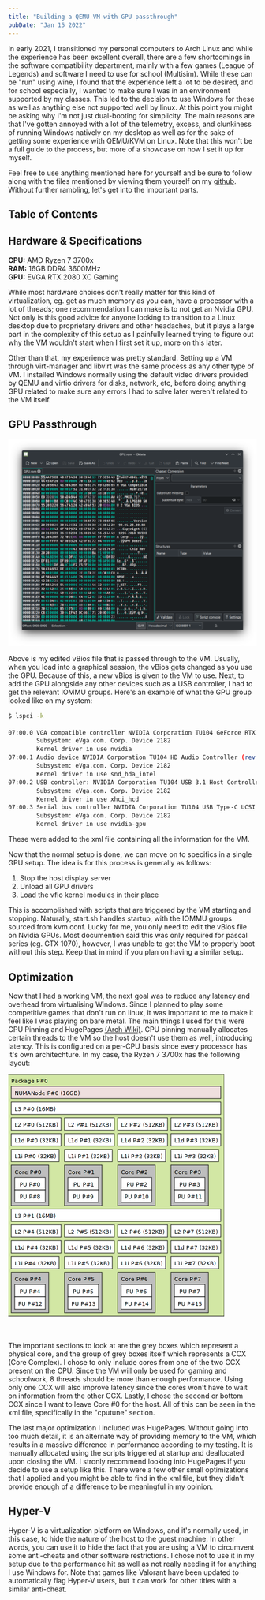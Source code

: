 ```yaml
---
title: "Building a QEMU VM with GPU passthrough"
pubDate: "Jan 15 2022"
---
```


In early 2021, I transitioned my personal computers to Arch Linux and while the
experience has been excellent overall, there are a few shortcomings in the
software compatibility department, mainly with a few games (League of Legends)
and software I need to use for school (Multisim). While these can be "run" using
wine, I found that the experience left a lot to be desired, and for school
especially, I wanted to make sure I was in an environment supported by my
classes. This led to the decision to use Windows for these as well as anything
else not supported well by linux. At this point you might be asking why I'm not
just dual-booting for simplicity. The main reasons are that I've gotten annoyed
with a lot of the telemetry, excess, and clunkiness of running Windows natively
on my desktop as well as for the sake of getting some experience with QEMU/KVM
on Linux. Note that this won't be a full guide to the process, but more of a
showcase on how I set it up for myself.

Feel free to use anything mentioned here for yourself and be sure to follow
along with the files mentioned by viewing them yourself on my
[github](https://github.com/knbu/virt-machine). Without further rambling, let's
get into the important parts.

## Table of Contents

## Hardware & Specifications

**CPU:** AMD Ryzen 7 3700x <br> **RAM:** 16GB DDR4 3600MHz <br> **GPU:** EVGA
RTX 2080 XC Gaming <br>

While most hardware choices don't really matter for this kind of virtualization,
eg. get as much memory as you can, have a processor with a lot of threads; one
recommendation I can make is to not get an Nvidia GPU. Not only is this good
advice for anyone looking to transition to a Linux desktop due to proprietary
drivers and other headaches, but it plays a large part in the complexity of this
setup as I painfully learned trying to figure out why the VM wouldn't start when
I first set it up, more on this later.

Other than that, my experience was pretty standard. Setting up a VM through
virt-manager and libvirt was the same process as any other type of VM. I
installed Windows normally using the default video drivers provided by QEMU and
virtio drivers for disks, network, etc, before doing anything GPU related to
make sure any errors I had to solve later weren't related to the VM itself.

## GPU Passthrough

![vbios hex dump](../../assets/blog/windows-vm-passthrough/gpu-hex.png)

Above is my edited vBios file that is passed through to the VM. Usually, when
you load into a graphical session, the vBios gets changed as you use the GPU.
Because of this, a new vBios is given to the VM to use. Next, to add the GPU
alongside any other devices such as a USB controller, I had to get the relevant
IOMMU groups. Here's an example of what the GPU group looked like on my system:

```sh
$ lspci -k

07:00.0 VGA compatible controller NVIDIA Corporation TU104 GeForce RTX 2080 Rev. A (rev al)
        Subsystem: eVga.com. Corp. Device 2182
        Kernel driver in use nvidia
07:00.1 Audio device NVIDIA Corporation TU104 HD Audio Controller (rev al)
        Subsystem: eVga.com. Corp. Device 2182
        Kernel driver in use snd_hda_intel
07:00.2 USB controller: NVIDIA Corporation TU104 USB 3.1 Host Controller (rev al)
        Subsystem: eVga.com. Corp. Device 2182
        Kernel driver in use xhci_hcd
07:00.3 Serial bus controller NVIDIA Corporation TU104 USB Type-C UCSI Controller (rev al)
        Subsystem: eVga.com. Corp. Device 2182
        Kernel driver in use nvidia-gpu

```

These were added to the xml file containing all the information for the VM.

Now that the normal setup is done, we can move on to specifics in a single GPU
setup. The idea is for this process is generally as follows:

1. Stop the host display server
2. Unload all GPU drivers
3. Load the vfio kernel modules in their place

This is accomplished with scripts that are triggered by the VM starting and
stopping. Naturally, start.sh handles startup, with the IOMMU groups sourced
from kvm.conf. Lucky for me, you only need to edit the vBios file on Nvidia
GPUs. Most documention said this was only required for pascal series (eg. GTX
1070), however, I was unable to get the VM to properly boot without this step.
Keep that in mind if you plan on having a similar setup.

## Optimization

Now that I had a working VM, the next goal was to reduce any latency and
overhead from virtualising Windows. Since I planned to play some competitive
games that don't run on linux, it was important to me to make it feel like I was
playing on bare metal. The main things I used for this were CPU Pinning and
HugePages
[(Arch Wiki)](https://wiki.archlinux.org/title/KVM#Enabling_huge_pages). CPU
pinning manually allocates certain threads to the VM so the host doesn't use
them as well, introducing latency. This is configured on a per-CPU basis since
every processor has it's own architechture. In my case, the Ryzen 7 3700x has
the following layout:

![vbios hex dump](../../assets/blog/windows-vm-passthrough/lstopo.png)

<br>

The important sections to look at are the grey boxes which represent a physical
core, and the group of grey boxes itself which represents a CCX (Core Complex).
I chose to only include cores from one of the two CCX present on the CPU. Since
the VM will only be used for gaming and schoolwork, 8 threads should be more
than enough performance. Using only one CCX will also improve latency since the
cores won't have to wait on information from the other CCX. Lastly, I chose the
second or bottom CCX since I want to leave Core #0 for the host. All of this can
be seen in the xml file, specifically in the "cputune" section.

The last major optimization I included was HugePages. Without going into too
much detail, it is an alternate way of providing memory to the VM, which results
in a massive difference in performance according to my testing. It is manually
allocated using the scripts triggered at startup and deallocated upon closing
the VM. I stronly recommend looking into HugePages if you decide to use a setup
like this. There were a few other small optimizations that I applied and you
might be able to find in the xml file, but they didn't provide enough of a
difference to be meaningful in my opinion.

## Hyper-V

Hyper-V is a virtualization platform on Windows, and it's normally used, in this
case, to hide the nature of the host to the guest machine. In other words, you
can use it to hide the fact that you are using a VM to circumvent some
anti-cheats and other software restrictions. I chose not to use it in my setup
due to the performance hit as well as not really needing it for anything I use
Windows for. Note that games like Valorant have been updated to automatically
flag Hyper-V users, but it can work for other titles with a similar anti-cheat.
